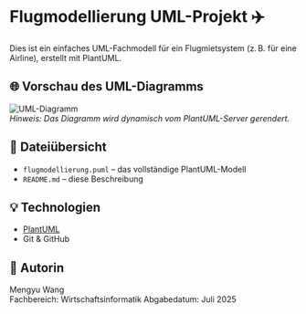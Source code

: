 # Flugmodellierung UML-Projekt ✈️

Dies ist ein einfaches UML-Fachmodell für ein Flugmietsystem (z. B. für eine Airline), erstellt mit PlantUML.

## 🌐 Vorschau des UML-Diagramms

![UML-Diagramm](https://mengyuuuuuuu.github.io/flugmodellierung/uml.png)  
_Hinweis: Das Diagramm wird dynamisch vom PlantUML-Server gerendert._

## 📄 Dateiübersicht

- `flugmodellierung.puml` – das vollständige PlantUML-Modell
- `README.md` – diese Beschreibung

## 💡 Technologien

- [PlantUML](https://plantuml.com/)
- Git & GitHub

## 👤 Autorin

Mengyu Wang  
Fachbereich: Wirtschaftsinformatik
Abgabedatum: Juli 2025
